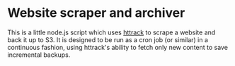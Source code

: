 # Website scraper and archiver

This is a little node.js script which uses
[httrack](https://www.httrack.com/) to scrape a website and back it up to
S3. It is designed to be run as a cron job (or similar) in a continuous
fashion, using httrack's ability to fetch only new content to save
incremental backups.
